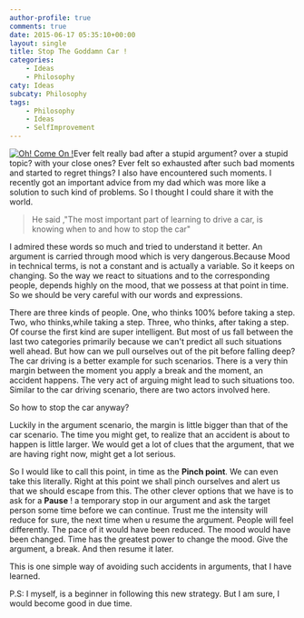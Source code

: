 ```yaml
---
author-profile: true
comments: true
date: 2015-06-17 05:35:10+00:00
layout: single
title: Stop The Goddamn Car !
categories: 
    - Ideas
    - Philosophy
caty: Ideas
subcaty: Philosophy
tags:
    - Philosophy
    - Ideas
    - SelfImprovement
---
```


[![Oh! Come On !](https://vickyexplored.files.wordpress.com/2015/06/cartoon-car-crash.jpg?w=300)](https://vickyexplored.files.wordpress.com/2015/06/cartoon-car-crash.jpg)Ever felt really bad after a stupid argument? over a stupid topic? with your close ones? Ever felt so exhausted after such bad moments and started to regret things? I also have encountered such moments. I recently got an important advice from my dad which was more like a solution to such kind of problems. So I thought I could share it with the world.


<blockquote>He said ,"The most important part of learning to drive a car, is knowing when to and how to stop the car"</blockquote>


I admired these words so much and tried to understand it better. An argument is carried through mood which is very dangerous.Because Mood in technical terms, is not a constant and is actually a variable. So it keeps on changing. So the way we react to situations and to the corresponding people, depends highly on the mood, that we possess at that point in time. So we should be very careful with our words and expressions.

There are three kinds of people. One, who thinks 100% before taking a step. Two, who thinks,while taking a step. Three, who thinks, after taking a step. Of course the first kind are super intelligent. But most of us fall between the last two categories primarily because we can't predict all such situations well ahead. But how can we pull ourselves out of the pit before falling deep? The car driving is a better example for such scenarios. There is a very thin margin between the moment you apply a break and the moment, an accident happens. The very act of arguing might lead to such situations too. Similar to the car driving scenario, there are two actors involved here.

So how to stop the car anyway?

Luckily in the argument scenario, the margin is little bigger than that of the car scenario. The time you might get, to realize that an accident is about to happen is little larger. We would get a lot of clues that the argument, that we are having right now, might get a lot serious.

So I would like to call this point, in time as the **Pinch point**. We can even take this literally. Right at this point we shall pinch ourselves and alert us that we should escape from this. The other clever options that we have is to ask for a **Pause** ! a temporary stop in our argument and ask the target person some time before we can continue. Trust me the intensity will reduce for sure, the next time when u resume the argument. People will feel differently. The pace of it would have been reduced. The mood would have been changed. Time has the greatest power to change the mood. Give the argument, a break. And then resume it later.

This is one simple way of avoiding such accidents in arguments, that I have learned.

P.S: I myself, is a beginner in following this new strategy. But I am sure, I would become good in due time.
